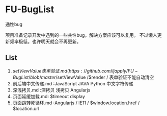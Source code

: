 # FU-BugList
通性bug

项目准备记录开发中遇到的一些共性bug。解决方案应该可以复用。
不过懒人更新频率极低。也许明天就会不再更新。

## List
1. $setViewValue表单验证.md(https://github.com/ljapply/FU-BugList/blob/master/%24setViewValue%E8%A1%A8%E5%8D%95%E9%AA%8C%E8%AF%81.md) :Angularjs /$setViewValue /$render / 表单验证不能自动清空
2. 前后端中文传递.md :JavaScript JAVA Python 中文字符传递
3. 深浅拷贝.md :深拷贝 浅拷贝 Angularjs
4. 页面延缓加载.md: $timeout display
5. 页面跳转死循环.md :Angularjs / IE11 / $window.location.href / $location.url
